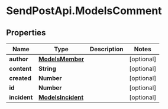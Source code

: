 # SendPostApi.ModelsComment

## Properties

Name | Type | Description | Notes
------------ | ------------- | ------------- | -------------
**author** | [**ModelsMember**](ModelsMember.md) |  | [optional] 
**content** | **String** |  | [optional] 
**created** | **Number** |  | [optional] 
**id** | **Number** |  | [optional] 
**incident** | [**ModelsIncident**](ModelsIncident.md) |  | [optional] 


